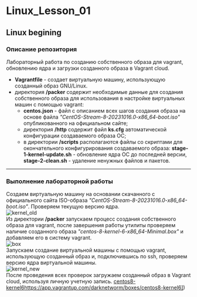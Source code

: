 # Linux_Lesson_01
## Linux begining
### Описание репозитория
Лабораторный работа по созданию собственного образа для vagrant, обновлению ядра и загрузки созданного образа в Vagrant cloud.  
- **Vagrantfile** - создает виртуальную машину, использующую созданный образ GNU/Linux.
- директория **/packer** содержит необходимые данные для создания собственного образа для использования в настройке виртуальных машин с помощью vagrant:
  - **centos.json** - файл с описанием всех шагов создания образа на основе файла *"CentOS-Stream-8-20231016.0-x86_64-boot.iso"* опубликованного на официальном сайте;
  - директория **/http** содержит файл **ks.cfg** автоматической конфигурации создаваемого образа ОС;
  - в директории **/scripts** располагаются файлы со скриптами для окончательного конфигурирования создаваемого образа: **stage-1-kernel-update.sh** - обновление ядра ОС до последней версии, **stage-2-clean.sh** - удаление ненужных файлов и пакетов.
 
---
### Выполнение лабораторной работы
Создаем виртуальную машину на основании скачанного с официального сайта ISO-образа *"CentOS-Stream-8-20231016.0-x86_64-boot.iso"*. Проверяем текущую версию ядра.  
![kernel_old](https://github.com/darknetworm/Linux_Lesson_01/assets/82410807/617d6bd5-a6ad-4fcf-8fd3-f4d69526732e)  
Из директории **/packer** запускаем процесс создания собственного образа для vagrant, после завершения работы утилиты проверяем наличие созданного образа *"centos-8-kernel-6-x86_64-Minimal.box"* и добавляем его в систему vagrant.  
![box](https://github.com/darknetworm/Linux_Lesson_01/assets/82410807/62664c47-31f2-4a32-a1ff-5e361ae845e3)  
Запускаем создание виртуальной машины с помощью vagrant, использующую созданный образ и, подключившись по ssh, проверяем версию ядра виртуальной машины.  
![kernel_new](https://github.com/darknetworm/Linux_Lesson_01/assets/82410807/553aa84b-25d5-43de-8049-e4bbeed44421)  
После проведения всех проверок загружаем созданный образ в Vagrant cloud, используя личную учетную запись.
[centos8-kernel6]([https://app.vagrantup.com/darknetworm/boxes/centos8-kernel6)https://app.vagrantup.com/darknetworm/boxes/centos8-kernel6])
